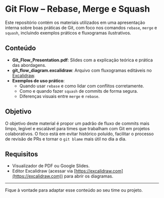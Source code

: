 # Git Flow – Rebase, Merge e Squash

Este repositório contém os materiais utilizados em uma apresentação interna sobre boas práticas de Git, com foco nos comandos `rebase`, `merge` e `squash`, incluindo exemplos práticos e fluxogramas ilustrativos.

## Conteúdo

- **Git_Flow_Presentation.pdf**: Slides com a explicação teórica e prática das abordagens.
- **git_flow_diagram.excalidraw**: Arquivo com fluxogramas editáveis no [Excalidraw](https://excalidraw.com).
- **Exemplos de uso prático**:
  - Quando usar `rebase` e como lidar com conflitos corretamente.
  - Como e quando fazer `squash` de commits de forma segura.
  - Diferenças visuais entre `merge` e `rebase`.

## Objetivo

O objetivo deste material é propor um padrão de fluxo de commits mais limpo, legível e escalável para times que trabalham com Git em projetos colaborativos. O foco está em evitar histórico poluído, facilitar o processo de revisão de PRs e tornar o `git blame` mais útil no dia a dia.

## Requisitos

- Visualizador de PDF ou Google Slides.
- Editor Excalidraw (acessar via [https://excalidraw.com](https://excalidraw.com)) para abrir os diagramas.

---

Fique à vontade para adaptar esse conteúdo ao seu time ou projeto.
